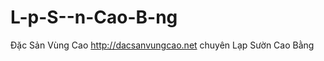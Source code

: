 L-p-S--n-Cao-B-ng
=================

Đặc Sản Vùng Cao http://dacsanvungcao.net chuyên Lạp Sườn Cao Bằng
